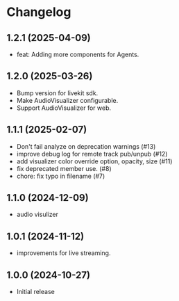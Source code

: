 # Changelog

## 1.2.1 (2025-04-09)

* feat: Adding more components for Agents.

## 1.2.0 (2025-03-26)

* Bump version for livekit sdk.
* Make AudioVisualizer configurable.
* Support AudioVisualizer for web.

## 1.1.1 (2025-02-07)

* Don't fail analyze on deprecation warnings (#13)
* improve debug log for remote track pub/unpub (#12)
* add visualizer color override option, opacity, size (#11)
* fix deprecated member use. (#8)
* chore: fix typo in filename (#7)

## 1.1.0 (2024-12-09)

* audio visulizer

## 1.0.1 (2024-11-12)

* improvements for live streaming.

## 1.0.0 (2024-10-27)

* Initial release
